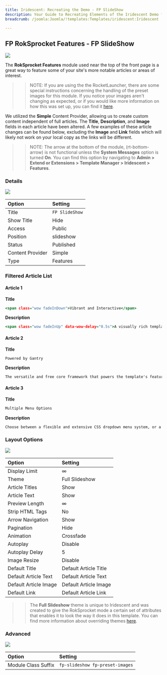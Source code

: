 ```yaml
---
title: Iridescent: Recreating the Demo - FP SlideShow
description: Your Guide to Recreating Elements of the Iridescent Demo for Joomla
breadcrumb: /joomla:Joomla/!templates:Templates/iridescent:Iridescent

---
```


FP RokSprocket Features - FP SlideShow
-----

![][demo]

The **RokSprocket Features** module used near the top of the front page is a great way to feature some of your site's more notable articles or areas of interest.

>> NOTE: If you are using the the RocketLauncher, there are some special instructions concerning the handling of the preset images for this module. If you notice your images aren't changing as expected, or if you would like more information on how this was set up, you can find it [here](demo.md#roksprocket-and-rocketlauncher-settings).

We utilized the **Simple** Content Provider, allowing us to create custom content independent of full articles. The **Title**, **Description**, and **Image** fields in each article have been altered. A few examples of these article changes can be found below, excluding the **Image** and **Link** fields which will likely not work on your local copy as the links will be different.

>> NOTE: The arrow at the bottom of the module, (rt-bottom-arrow) is not functional unless the **System Messages** option is turned **On**. You can find this option by navigating to **Admin > Extend or Extensions > Template Manager > Iridescent > Features**.

### Details

![][demo2]

|      Option      |    Setting     |
| :--------------- | :------------- |
| Title            | `FP SlideShow` |
| Show Title       | Hide           |
| Access           | Public         |
| Position         | slideshow      |
| Status           | Published      |
| Content Provider | Simple         |
| Type             | Features       |

### Filtered Article List

#### Article 1

**Title**

~~~ .html
<span class="wow fadeInDown">Vibrant and Interactive</span>
~~~

**Description**

~~~ .html
<span class="wow fadeInUp" data-wow-delay="0.5s">A visually rich template design with seamlessly integrated interactive and animated elements.</span>
~~~

#### Article 2

**Title**

~~~
Powered by Gantry
~~~

**Description**

~~~ .html
The versatile and free core framework that powers the template's features and capabilities.
~~~

#### Article 3

**Title**

~~~ .html
Multiple Menu Options
~~~

**Description**

~~~ .html
Choose between a flexible and extensive CSS dropdown menu system, or a static splitmenu.
~~~

### Layout Options

![][demo3]

| Option                | Setting               |  
| :-------------------- | :-------------------- |  
| Display Limit         | ∞                     |  
| Theme                 | Full Slideshow        |  
| Article Titles        | Show                  |  
| Article Text          | Show                  |  
| Preview Length        | ∞                     |  
| Strip HTML Tags       | No                    |  
| Arrow Navigation      | Show                  |  
| Pagination            | Hide                  |  
| Animation             | Crossfade             |  
| Autoplay              | Disable               |  
| Autoplay Delay        | 5                     |  
| Image Resize          | Disable               |  
| Default Title         | Default Article Title |  
| Default Article Text  | Default Article Text  |  
| Default Article Image | Default Article Image |  
| Default Link          | Default Article Link  |  

>> The **Full Slideshow** theme is unique to Iridescent and was created to give the RokSprocket mode a certain set of attributes that enables it to look the way it does in this template. You can find more information about overriding themes [here](../../extensions/roksprocket/layout_modes.md#custom-layout-theme-overrides).

### Advanced

![][demo4]

|        Option       |             Setting             |
| :------------------ | :------------------------------ |
| Module Class Suffix | `fp-slideshow fp-preset-images` |

[demo]: assets/demo_1.jpeg
[demo2]: assets/demo_1a.jpeg
[demo3]: assets/demo_1b.jpeg
[demo4]: assets/demo_1c.jpeg
